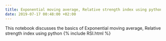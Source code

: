 ```yaml
---
title: Exponential moving average, Relative strength index using python
date: 2019-07-17 00:48:00 +02:00
---
```


This notebook discusses the basics of Exponential moving average, Relative strength index using python
{% include RSI.html %}